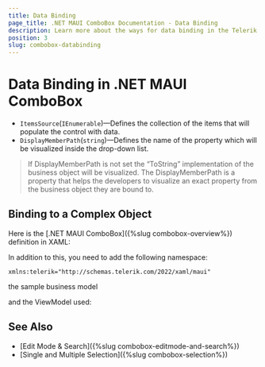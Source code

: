 ```yaml
---
title: Data Binding
page_title: .NET MAUI ComboBox Documentation - Data Binding
description: Learn more about the ways for data binding in the Telerik UI for .NET MAUI ComboBox control.
position: 3
slug: combobox-databinding
---
```


# Data Binding in .NET MAUI ComboBox

- `ItemsSource`(`IEnumerable`)&mdash;Defines the collection of the items that will populate the control with data.
- `DisplayMemberPath`(`string`)&mdash;Defines the name of the property which will be visualized inside the drop-down list.

> If DisplayMemberPath is not set the “ToString” implementation of the business object will be visualized. The DisplayMemberPath is a property that helps the developers to visualize an exact property from the business object they are bound to.

## Binding to a Complex Object

Here is the [.NET MAUI ComboBox]({%slug combobox-overview%}) definition in XAML:

<snippet id='combobox-getting-started-complex-object-xaml'/>

In addition to this, you need to add the following namespace:

 ```XAML
xmlns:telerik="http://schemas.telerik.com/2022/xaml/maui"
 ```

the sample business model

<snippet id='combobox-city-businessmodel'/>

and the ViewModel used:

<snippet id='combobox-cities-viewmodel'/>

## See Also

- [Edit Mode & Search]({%slug combobox-editmode-and-search%}) 
- [Single and Multiple Selection]({%slug combobox-selection%})
